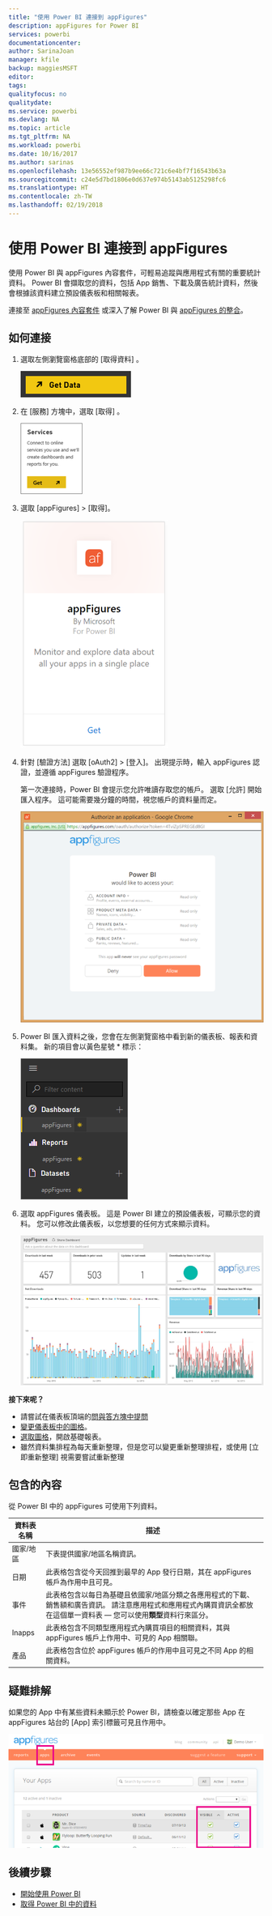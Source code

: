 ```yaml
---
title: "使用 Power BI 連接到 appFigures"
description: appFigures for Power BI
services: powerbi
documentationcenter: 
author: SarinaJoan
manager: kfile
backup: maggiesMSFT
editor: 
tags: 
qualityfocus: no
qualitydate: 
ms.service: powerbi
ms.devlang: NA
ms.topic: article
ms.tgt_pltfrm: NA
ms.workload: powerbi
ms.date: 10/16/2017
ms.author: sarinas
ms.openlocfilehash: 13e56552ef987b9ee66c721c6e4bf7f16543b63a
ms.sourcegitcommit: c24e5d7bd1806e0d637e974b5143ab5125298fc6
ms.translationtype: HT
ms.contentlocale: zh-TW
ms.lasthandoff: 02/19/2018
---
```

# <a name="connect-to-appfigures-with-power-bi"></a>使用 Power BI 連接到 appFigures
使用 Power BI 與 appFigures 內容套件，可輕易追蹤與應用程式有關的重要統計資料。 Power BI 會擷取您的資料，包括 App 銷售、下載及廣告統計資料，然後會根據該資料建立預設儀表板和相關報表。

連接至 [appFigures 內容套件](https://app.powerbi.com/getdata/services/appfigures) 或深入了解 Power BI 與 [appFigures 的整合](https://powerbi.microsoft.com/integrations/appfigures)。

## <a name="how-to-connect"></a>如何連接
1. 選取左側瀏覽窗格底部的 [取得資料]  。
   
   ![](media/service-connect-to-appfigures/pbi_getdata.png)
2. 在 [服務]  方塊中，選取 [取得] 。
   
   ![](media/service-connect-to-appfigures/pbi_getservices.png)
3. 選取 [appFigures] \> [取得]。
   
   ![](media/service-connect-to-appfigures/appfigures.png)
4. 針對 [驗證方法] 選取 [oAuth2] \> [登入]。 出現提示時，輸入 appFigures 認證，並遵循 appFigures 驗證程序。
   
   第一次連接時，Power BI 會提示您允許唯讀存取您的帳戶。 選取 [允許]  開始匯入程序。 這可能需要幾分鐘的時間，視您帳戶的資料量而定。
   
   ![](media/service-connect-to-appfigures/appfiguresdoc_06.png)
5. Power BI 匯入資料之後，您會在左側瀏覽窗格中看到新的儀表板、報表和資料集。 新的項目會以黃色星號 \* 標示：
   
    ![](media/service-connect-to-appfigures/pbi_appfigures3.png)
6. 選取 appFigures 儀表板。 這是 Power BI 建立的預設儀表板，可顯示您的資料。 您可以修改此儀表板，以您想要的任何方式來顯示資料。
   
    ![](media/service-connect-to-appfigures/appfiguresdoc_01.png)

**接下來呢？**

* 請嘗試在儀表板頂端的[問與答方塊中提問](power-bi-q-and-a.md)
* [變更儀表板中的圖格](service-dashboard-edit-tile.md)。
* [選取圖格](service-dashboard-tiles.md)，開啟基礎報表。
* 雖然資料集排程為每天重新整理，但是您可以變更重新整理排程，或使用 [立即重新整理] 視需要嘗試重新整理

## <a name="whats-included"></a>包含的內容
從 Power BI 中的 appFigures 可使用下列資料。

| **資料表名稱** | **描述** |
| --- | --- |
| 國家/地區 |下表提供國家/地區名稱資訊。 |
| 日期 |此表格包含從今天回推到最早的 App 發行日期，其在 appFigures 帳戶為作用中且可見。 |
| 事件 |此表格包含以每日為基礎且依國家/地區分類之各應用程式的下載、銷售額和廣告資訊。 請注意應用程式和應用程式內購買資訊全都放在這個單一資料表 — 您可以使用<strong>類型</strong>資料行來區分。 |
| Inapps |此表格包含不同類型應用程式內購買項目的相關資料，其與 appFigures 帳戶上作用中、可見的 App 相關聯。 |
| 產品 |此表格包含位於 appFigures 帳戶的作用中且可見之不同 App 的相關資料。 |

## <a name="troubleshooting"></a>疑難排解
如果您的 App 中有某些資料未顯示於 Power BI，請檢查以確定那些 App 在 appFigures 站台的 [App]  索引標籤可見且作用中。

![](media/service-connect-to-appfigures/appfiguresdoc_11.png)

## <a name="next-steps"></a>後續步驟
* [開始使用 Power BI](service-get-started.md)
* [取得 Power BI 中的資料](service-get-data.md)

